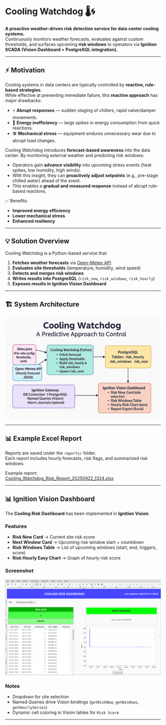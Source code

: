 # Cooling Watchdog 🌡️🌀

**A proactive weather-driven risk detection service for data center cooling systems.**  
Continuously monitors weather forecasts, evaluates against custom thresholds, and surfaces upcoming **risk windows** to operators via **Ignition SCADA (Vision Dashboard + PostgreSQL integration).**

---

## ⚡ Motivation

Cooling systems in data centers are typically controlled by **reactive, rule-based strategies**.  
While effective at preventing immediate failure, this **reactive approach** has major drawbacks:  

- ⚡ **Abrupt responses** — sudden staging of chillers, rapid valve/damper movements.  
- 💸 **Energy inefficiency** — large spikes in energy consumption from quick reactions.  
- 🛠️ **Mechanical stress** — equipment endures unnecessary wear due to abrupt load changes.  

Cooling Watchdog introduces **forecast-based awareness** into the data center. By monitoring external weather and predicting risk windows:  
- Operators gain **advance visibility** into upcoming stress events (heat spikes, low humidity, high winds).  
- With this insight, they can **proactively adjust setpoints** (e.g., pre-stage chilled water) ahead of the event.  
- This enables a **gradual and measured response** instead of abrupt rule-based reactions.  

✅ Benefits:  
- **Improved energy efficiency**  
- **Lower mechanical stress**  
- **Enhanced resiliency**  

---

## 💡 Solution Overview

Cooling Watchdog is a Python-based service that:

1. **Fetches weather forecasts** via [Open-Meteo API](https://open-meteo.com/)  
2. **Evaluates site thresholds** (temperature, humidity, wind speed)  
3. **Detects and merges risk windows**  
4. **Writes results into PostgreSQL** (`risk_now`, `risk_windows`, `risk_hourly`)  
5. **Exposes results in Ignition Vision Dashboard**  

---

## 🏗️ System Architecture

![Cooling Watchdog Architecture](CoolingWatchdog_Architecture.png)

---

## 📊 Example Excel Report

Reports are saved under the `reports/` folder.  
Each report includes hourly forecasts, risk flags, and summarized risk windows.  

Example report:  
[Cooling_Watchdog_Risk_Report_20250922_1324.xlsx](reports/Cooling_Watchdog_Risk_Report_20250922_1324.xlsx)

---

## 📊 Ignition Vision Dashboard

The **Cooling Risk Dashboard** has been implemented in **Ignition Vision**.

### Features
- **Risk Now Card** → Current site risk score  
- **Next Window Card** → Upcoming risk window start + countdown  
- **Risk Windows Table** → List of upcoming windows (start, end, triggers, score)  
- **Risk Hourly Easy Chart** → Graph of hourly risk score  

### Screenshot 
![CoolingWatchdog Dashboard](CoolingWatchdog.png)

### Notes
- Dropdown for site selection  
- Named Queries drive Vision bindings (`getRiskNow`, `getWindows`, `getHourlySeries`)  
- Dynamic cell coloring in Vision tables for `Risk Score`  

---
